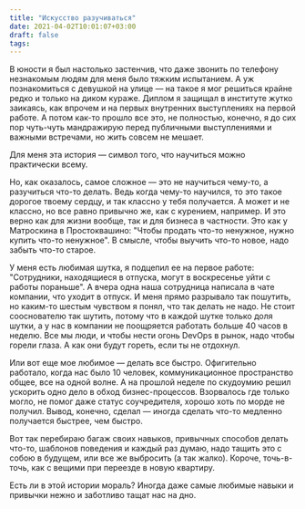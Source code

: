```yaml
---
title: "Искусство разучиваться"
date: 2021-04-02T10:01:07+03:00
draft: false
tags:
---
```


В юности я был настолько застенчив, что даже звонить по телефону незнакомым людям для меня было тяжким испытанием. А уж
познакомиться с девушкой на улице — на такое я мог решиться крайне редко и только на диком кураже. Диплом я защищал в
институте жутко заикаясь, как впрочем и на первых внутренних выступлениях на первой работе. А потом как-то прошло все
это, не полностью, конечно, я до сих пор чуть-чуть мандражирую перед публичными выступлениями и важными встречами, но
жить совсем не мешает.

Для меня эта история — символ того, что научиться можно практически всему.

<!--more-->

Но, как оказалось, самое сложное — это не научиться чему-то, а разучиться что-то делать. Ведь когда чему-то научился, то
это такое дорогое твоему сердцу, и так классно у тебя получается. А может и не классно, но все равно привычно же, как с
курением, например. И это верно как для жизни вообще, так и для бизнеса в частности. Это как у Матроскина в
Простоквашино: "Чтобы продать что-то ненужное, нужно купить что-то ненужное". В смысле, чтобы выучить что-то новое, надо
забыть что-то старое.

У меня есть любимая шутка, я подцепил ее на первое работе: "Сотрудники, находящиеся в отпуска, могут в воскресенье уйти
с работы пораньше". А вчера одна наша сотрудница написала в чате компании, что уходит в отпуск. И меня прямо разрывало
так пошутить, но каким-то шестым чувством я понял, что так делать не надо. Не стоит сооснователю так шутить, потому что
в каждой шутке только доля шутки, а у нас в компании не поощряется работать больше 40 часов в неделю. Все мы люди, и
чтобы нести огонь DevOps в рынок, надо чтобы горели глаза. А как они будут гореть, если ты не отдохнул.

Или вот еще мое любимое — делать все быстро. Офигительно работало, когда нас было 10 человек, коммуникационное
пространство общее, все на одной волне. А на прошлой неделе по скудоумию решил ускорить одно дело в обход
бизнес-процессов. Взорвалось где только могло, не помог даже статус соучредителя, хорошо хоть по морде не получил.
Вывод, конечно, сделал — иногда сделать что-то медленно получается быстрее, чем быстро.

Вот так перебираю багаж своих навыков, привычных способов делать что-то, шаблонов поведения и каждый раз думаю, надо
тащить это с собою в будущем, или все же выбросить (а так жалко). Короче, точь-в-точь, как с вещими при переезде в новую
квартиру.

Есть ли в этой истории мораль? Иногда даже самые любимые навыки и привычки нежно и заботливо тащат нас на дно.


